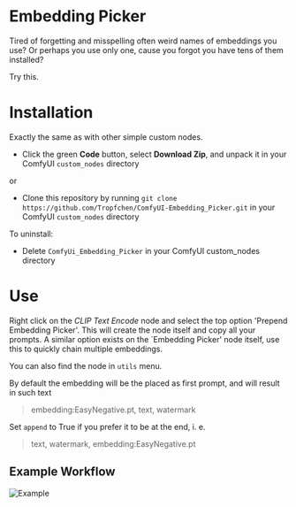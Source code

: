 # Embedding Picker

Tired of forgetting and misspelling often weird names of embeddings you use?
Or perhaps you use only one, cause you forgot you have tens of them installed?

Try this.

# Installation

Exactly the same as with other simple custom nodes.

- Click the green **Code** button, select **Download Zip**, and unpack it in your ComfyUI `custom_nodes` directory

or

- Clone this repository by running `git clone https://github.com/Tropfchen/ComfyUI-Embedding_Picker.git` in your ComfyUI `custom_nodes` directory

To uninstall:

- Delete `ComfyUi_Embedding_Picker` in your ComfyUI custom_nodes directory

# Use

Right click on the _CLIP Text Encode_ node and select the top option 'Prepend Embedding Picker'. This will create the node itself and copy all your prompts.
A similar option exists on the `Embedding Picker' node itself, use this to quickly chain multiple embeddings.

You can also find the node in `utils` menu.

By default the embedding will be the placed as first prompt, and will result in such text

> embedding:EasyNegative.pt, text, watermark

Set `append` to True if you prefer it to be at the end, i. e.

> text, watermark, embedding:EasyNegative.pt

## Example Workflow

![Example](example_workflow.png)
